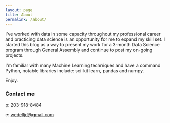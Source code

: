 ```yaml
---
layout: page
title: About
permalink: /about/
---
```


I've worked with data in some capacity throughout my professional career and practicing data science is an opportunity for me to expand my skill set.  I started this blog as a way to present my work for a 3-month Data Science program through General Assembly and continue to post my on-going projects.

I'm familiar with many Machine Learning techniques and have a command Python, notable libraries include: sci-kit learn, pandas and numpy.

Enjoy.

### Contact me
p: 203-918-8484

e: [wedelljd@gmail.com](mailto:wedelljd@gmail.com)
